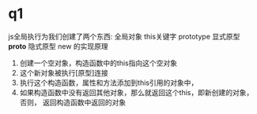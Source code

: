 # q1 
  js全局执行为我们创建了两个东西: 全局对象  this关键字
  prototype 显式原型
  __proto__ 隐式原型
  new 的实现原理 
  1. 创建一个空对象，构造函数中的this指向这个空对象
  2. 这个新对象被执行[原型]连接
  3. 执行这个构造函数，属性和方法添加到this引用的对象中，
  4. 如果构造函数中没有返回其他对象，那么就返回这个this，即新创建的对象， 否则， 返回构造函数中返回的对象